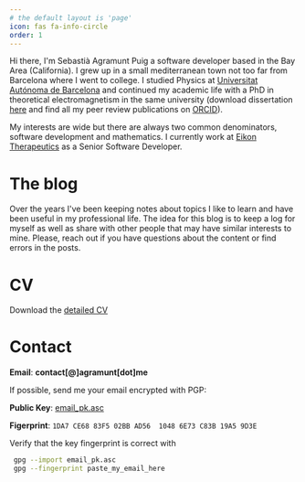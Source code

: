 ```yaml
---
# the default layout is 'page'
icon: fas fa-info-circle
order: 1
---
```


Hi there, I'm Sebastià Agramunt Puig a software developer based in the Bay Area (California). I grew up in a small mediterranean town not too far from Barcelona where I went to college. I studied Physics at <a href="https://www.uab.cat/" target="_blank">Universitat Autónoma de Barcelona</a> and continued my academic life with a PhD in theoretical electromagnetism in the same university (download dissertation <a href="https://www.tdx.cat/handle/10803/129413" target="_blank">here</a> and find all my peer review publications on <a href="https://orcid.org/0000-0002-3627-2820" target="_blank">ORCID</a>).

My interests are wide but there are always two common denominators, software development and mathematics. I currently work at <a href="https://www.eikontx.com/" target="_blank">Eikon Therapeutics</a> as a Senior Software Developer.


# The blog

Over the years I've been keeping notes about topics I like to learn and have been useful in my professional life. The idea for this blog is to keep a log for myself as well as share with other people that may have similar interests to mine. Please, reach out if you have questions about the content or find errors in the posts. 

# CV

Download the <a href="../files/2025.05.11_Sebastia_Agramunt_CV.pdf" download>detailed CV</a>

# Contact

**Email**: **contact[@]agramunt[dot]me**

If possible, send me your email encrypted with PGP:

**Public Key**: <a href="../files/email_pk.asc" download>email_pk.asc</a>

**Figerprint**: `1DA7 CE68 83F5 02BB AD56  1048 6E73 C83B 19A5 9D3E`

Verify that the key fingerprint is correct with

```bash
 gpg --import email_pk.asc
 gpg --fingerprint paste_my_email_here
```